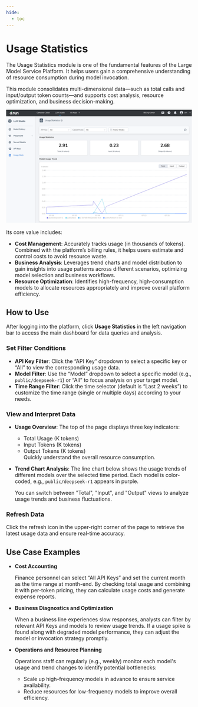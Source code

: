 ```yaml
---
hide:
  - toc
---
```


# Usage Statistics

The Usage Statistics module is one of the fundamental features of the Large Model Service Platform. It helps users gain a comprehensive understanding of resource consumption during model invocation.

This module consolidates multi-dimensional data—such as total calls and input/output token counts—and supports cost analysis, resource optimization, and business decision-making.

![usage](./images/usage.png)

Its core value includes:

* **Cost Management**: Accurately tracks usage (in thousands of tokens). Combined with the platform’s billing rules, it helps users estimate and control costs to avoid resource waste.
* **Business Analysis**: Leverages trend charts and model distribution to gain insights into usage patterns across different scenarios, optimizing model selection and business workflows.
* **Resource Optimization**: Identifies high-frequency, high-consumption models to allocate resources appropriately and improve overall platform efficiency.

## How to Use

After logging into the platform, click **Usage Statistics** in the left navigation bar to access the main dashboard for data queries and analysis.

### Set Filter Conditions

* **API Key Filter**: Click the “API Key” dropdown to select a specific key or “All” to view the corresponding usage data.
* **Model Filter**: Use the “Model” dropdown to select a specific model (e.g., `public/deepseek-r1`) or “All” to focus analysis on your target model.
* **Time Range Filter**: Click the time selector (default is “Last 2 weeks”) to customize the time range (single or multiple days) according to your needs.

### View and Interpret Data

* **Usage Overview**: The top of the page displays three key indicators:
  
    * Total Usage (K tokens)  
    * Input Tokens (K tokens)  
    * Output Tokens (K tokens)  
      Quickly understand the overall resource consumption.

* **Trend Chart Analysis**: The line chart below shows the usage trends of different models over the selected time period. Each model is color-coded, e.g., `public/deepseek-r1` appears in purple.

  You can switch between "Total", "Input", and "Output" views to analyze usage trends and business fluctuations.

### Refresh Data

Click the refresh icon in the upper-right corner of the page to retrieve the latest usage data and ensure real-time accuracy.

## Use Case Examples

- **Cost Accounting**

    Finance personnel can select “All API Keys” and set the current month as the time range at month-end. By checking total usage and combining it with per-token pricing, they can calculate usage costs and generate expense reports.

- **Business Diagnostics and Optimization**

    When a business line experiences slow responses, analysts can filter by relevant API Keys and models to review usage trends. If a usage spike is found along with degraded model performance, they can adjust the model or invocation strategy promptly.

- **Operations and Resource Planning**

    Operations staff can regularly (e.g., weekly) monitor each model's usage and trend changes to identify potential bottlenecks:

    - Scale up high-frequency models in advance to ensure service availability.
    - Reduce resources for low-frequency models to improve overall efficiency.
